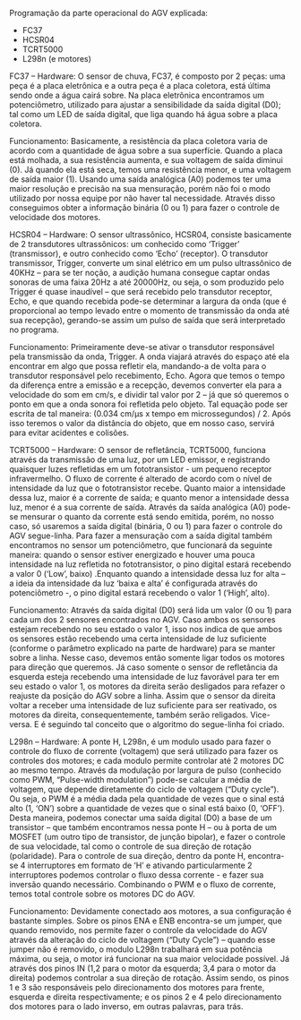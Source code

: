 Programação da parte operacional do AGV explicada:
- FC37
- HCSR04
- TCRT5000
- L298n (e motores)

FC37 – Hardware:
O sensor de chuva, FC37, é composto por 2 peças: uma peça é a placa eletrônica e a outra peça é a placa coletora, está última sendo onde a água cairá sobre. Na placa eletrônica encontramos um potenciômetro, utilizado para ajustar a sensibilidade da saída digital (D0); tal como um LED de saída digital, que liga quando há água sobre a placa coletora. 

Funcionamento: 
Basicamente, a resistência da placa coletora varia de acordo com a quantidade de água sobre a sua superfície. Quando a placa está molhada, a sua resistência aumenta, e sua voltagem de saída diminui (0). Já quando ela está seca, temos uma resistência menor, e uma voltagem de saída maior (1). Usando uma saída analógica (A0) podemos ter uma maior resolução e precisão na sua mensuração, porém não foi o modo utilizado por nossa equipe por não haver tal necessidade. Através disso conseguimos obter a informação binária (0 ou 1) para fazer o controle de velocidade dos motores.

HCSR04 – Hardware:
O sensor ultrassônico, HCSR04, consiste basicamente de 2 transdutores ultrassônicos: um conhecido como ‘Trigger’ (transmissor), e outro conhecido como ‘Echo’ (receptor). O transdutor transmissor, Trigger, converte um sinal elétrico em um pulso ultrassônico de 40KHz – para se ter noção, a audição humana consegue captar ondas sonoras de uma faixa 20Hz a até 20000Hz, ou seja, o som produzido pelo Trigger é quase inaudível – que será recebido pelo transdutor receptor, Echo, e que quando recebida pode-se determinar a largura da onda (que é proporcional ao tempo levado entre o momento de transmissão da onda até sua recepção), gerando-se assim um pulso de saída que será interpretado no programa.

Funcionamento:
Primeiramente deve-se ativar o transdutor responsável pela transmissão da onda, Trigger. A onda viajará através do espaço até ela encontrar em algo que possa refletir ela, mandando-a de volta para o transdutor responsável pelo recebimento, Echo. Agora que temos o tempo da diferença entre a emissão e a recepção, devemos converter ela para a velocidade do som em cm/s, e dividir tal valor por 2 – já que só queremos o ponto em que a onda sonora foi refletida pelo objeto. Tal equação pode ser escrita de tal maneira: (0.034 cm/µs x tempo em microssegundos) / 2. Após isso teremos o valor da distância do objeto, que em nosso caso, servirá para evitar acidentes e colisões.

TCRT5000 – Hardware:
O sensor de refletância, TCRT5000, funciona através da transmissão de uma luz, por um LED emissor, e registrando quaisquer luzes refletidas em um fototransistor - um pequeno receptor infravermelho. O fluxo de corrente é alterado de acordo com o nível de intensidade da luz que o fototransistor recebe. Quanto maior a intensidade dessa luz, maior é a corrente de saída; e quanto menor a intensidade dessa luz, menor é a sua corrente de saída. Através da saída analógica (A0) pode-se mensurar o quanto da corrente está sendo emitida, porém, no nosso caso, só usaremos a saída digital (binária, 0 ou 1) para fazer o controle do AGV segue-linha.  Para fazer a mensuração com a saída digital também encontramos no sensor um potenciômetro, que funcionará da seguinte maneira: quando o sensor estiver energizado e houver uma pouca intensidade na luz refletida no fototransistor, o pino digital estará recebendo a valor 0 (‘Low’, baixo) .Enquanto quando a intensidade dessa luz for alta – a ideia da intensidade da luz ‘baixa e alta’ é configurada através do potenciômetro -, o pino digital estará recebendo o valor 1 (‘High’, alto).

Funcionamento:
Através da saída digital (D0) será lida um valor (0 ou 1) para cada um dos 2 sensores encontrados no AGV. Caso ambos os sensores estejam recebendo no seu estado o valor 1, isso nos indica de que ambos os sensores estão recebendo uma certa intensidade de luz suficiente (conforme o parâmetro explicado na parte de hardware) para se manter sobre a linha. Nesse caso, devemos então somente ligar todos os motores para direção que queremos. Já caso somente o sensor de refletância da esquerda esteja recebendo uma intensidade de luz favorável para ter em seu estado o valor 1, os motores da direita serão desligados para refazer o reajuste da posição do AGV sobre a linha. Assim que o sensor da direita voltar a receber uma intensidade de luz suficiente para ser reativado, os motores da direita, consequentemente, também serão religados. Vice-versa. E é seguindo tal conceito que o algoritmo do segue-linha foi criado.

L298n – Hardware:
A ponte H, L298n, é um modulo usado para fazer o controle do fluxo de corrente (voltagem) que será utilizado para fazer os controles dos motores; e cada modulo permite controlar até 2 motores DC ao mesmo tempo. Através da modulação por largura de pulso (conhecido como PWM, “Pulse-width modulation”) pode-se calcular a média de voltagem, que depende diretamente do ciclo de voltagem (“Duty cycle”). Ou seja, o PWM é a média dada pela quantidade de vezes que o sinal está alto (1, ‘ON’) sobre a quantidade de vezes que o sinal está baixo (0, ‘OFF’). Desta maneira, podemos conectar uma saída digital (D0) a base de um transistor – que também encontramos nessa ponte H – ou à porta de um MOSFET (um outro tipo de transistor, de junção bipolar), e fazer o controle de sua velocidade, tal como o controle de sua direção de rotação (polaridade). Para o controle de sua direção, dentro da ponte H, encontra-se 4 interruptores em formato de ‘H’ e ativando particularmente 2 interruptores podemos controlar o fluxo dessa corrente - e fazer sua inversão quando necessário. Combinando o PWM e o fluxo de corrente, temos total controle sobre os motores DC do AGV.

Funcionamento:
Devidamente conectado aos motores, a sua configuração é bastante simples. Sobre os pinos ENA e ENB encontra-se um jumper, que quando removido, nos permite fazer o controle da velocidade do AGV através da alteração do ciclo de voltagem (“Duty Cycle”) – quando esse jumper não é removido, o modulo L298n trabalhará em sua potência máxima, ou seja, o motor irá funcionar na sua maior velocidade possível. Já através dos pinos IN (1,2 para o motor da esquerda; 3,4 para o motor da direita) podemos controlar a sua direção de rotação. Assim sendo, os pinos 1 e 3 são responsáveis pelo direcionamento dos motores para frente, esquerda e direita respectivamente; e os pinos 2 e 4 pelo direcionamento dos motores para o lado inverso, em outras palavras, para trás.
